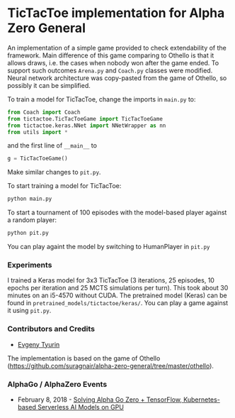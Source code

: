 # TicTacToe implementation for Alpha Zero General

An implementation of a simple game provided to check extendability of the framework. Main difference of this game comparing to Othello is that it allows draws, i.e. the cases when nobody won after the game ended. To support such outcomes ```Arena.py``` and ```Coach.py``` classes were modified. Neural network architecture was copy-pasted from the game of Othello, so possibly it can be simplified. 

To train a model for TicTacToe, change the imports in ```main.py``` to:
```python
from Coach import Coach
from tictactoe.TicTacToeGame import TicTacToeGame
from tictactoe.keras.NNet import NNetWrapper as nn
from utils import *
```

and the first line of ```__main__``` to
```python
g = TicTacToeGame()
```
 Make similar changes to ```pit.py```.

To start training a model for TicTacToe:
```bash
python main.py
```
To start a tournament of 100 episodes with the model-based player against a random player:
```bash
python pit.py
```
You can play againt the model by switching to HumanPlayer in ```pit.py```

### Experiments
I trained a Keras model for 3x3 TicTacToe (3 iterations, 25 episodes, 10 epochs per iteration and 25 MCTS simulations per turn). This took about 30 minutes on an i5-4570 without CUDA. The pretrained model (Keras) can be found in ```pretrained_models/tictactoe/keras/```. You can play a game against it using ```pit.py```. 

### Contributors and Credits
* [Evgeny Tyurin](https://github.com/evg-tyurin)

The implementation is based on the game of Othello (https://github.com/suragnair/alpha-zero-general/tree/master/othello).

### AlphaGo / AlphaZero Events
* February 8, 2018 - [Solving Alpha Go Zero + TensorFlow, Kubernetes-based Serverless AI Models on GPU](https://www.meetup.com/Advanced-Spark-and-TensorFlow-Meetup/events/245308722/)
